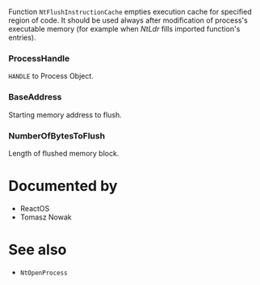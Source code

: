 Function `NtFlushInstructionCache` empties execution cache for specified region of code. It should be used always after modification of process's executable memory (for example when *NtLdr* fills imported function's entries).

### ProcessHandle

`HANDLE` to Process Object.

### BaseAddress

Starting memory address to flush.

### NumberOfBytesToFlush

Length of flushed memory block.

# Documented by

* ReactOS
* Tomasz Nowak

# See also

* `NtOpenProcess`

